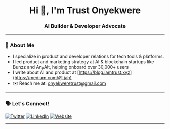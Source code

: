 <h1 align="center">Hi 👋, I'm Trust Onyekwere</h1>
<h3 align="center">AI Builder & Developer Advocate</h3>

---

### 🚀 About Me

- I specialize in product and developer relations for tech tools & platforms.
- I led product and marketing strategy at AI & blockchain startups like Bunzz and AnyAlt, helping onboard over 30,000+ users
- I write about AI and product at [https://blog.iamtrust.xyz](https://medium.com/@tjah)
- ✉️ Reach me at: [onyekweretrust@gmail.com](mailto:onyekweretrust@gmail.com)  


---

### 🗣 Let's Connect!

[![Twitter](https://img.shields.io/badge/Twitter-%231DA1F2.svg?style=flat&logo=twitter&logoColor=white)]([https://twitter.com/yourhandle](https://twitter.com/))
[![LinkedIn](https://img.shields.io/badge/LinkedIn-%230077B5.svg?style=flat&logo=linkedin&logoColor=white)]([https://linkedin.com/in/yourname](https://www.linkedin.com/in/trust-onyekwere/))
[![Website](https://img.shields.io/badge/Website-%234285F4.svg?style=flat&logo=google-chrome&logoColor=white)]([https://yourwebsite.com](https://iamtrust.xyz/))

---

